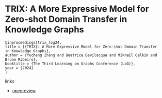 # TRIX: A More Expressive Model for Zero-shot Domain Transfer in Knowledge Graphs

```
@inproceedings{trix_log24,
title = {{TRIX}: A More Expressive Model for Zero-shot Domain Transfer in Knowledge Graphs},
author = {Yucheng Zhang and Beatrice Bevilacqua and Mikhail Galkin and Bruno Ribeiro},
booktitle = {The Third Learning on Graphs Conference (LoG)},
year = {2024}
}
```

links
- [openreview](https://openreview.net/forum?id=mRB0XkewKW)
